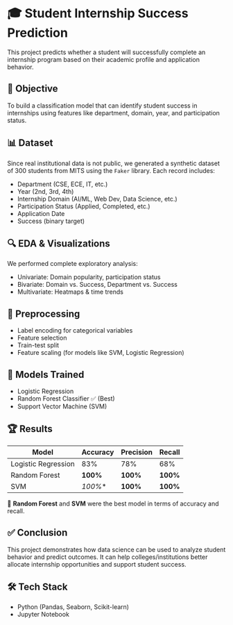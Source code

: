 # 🎓 Student Internship Success Prediction

This project predicts whether a student will successfully complete an internship program based on their academic profile and application behavior.

## 📌 Objective

To build a classification model that can identify student success in internships using features like department, domain, year, and participation status.

## 📊 Dataset

Since real institutional data is not public, we generated a synthetic dataset of 300 students from MITS using the `Faker` library. Each record includes:

- Department (CSE, ECE, IT, etc.)
- Year (2nd, 3rd, 4th)
- Internship Domain (AI/ML, Web Dev, Data Science, etc.)
- Participation Status (Applied, Completed, etc.)
- Application Date
- Success (binary target)

## 🔍 EDA & Visualizations

We performed complete exploratory analysis:

- Univariate: Domain popularity, participation status
- Bivariate: Domain vs. Success, Department vs. Success
- Multivariate: Heatmaps & time trends

## 🧹 Preprocessing

- Label encoding for categorical variables
- Feature selection
- Train-test split
- Feature scaling (for models like SVM, Logistic Regression)

## 🤖 Models Trained

- Logistic Regression
- Random Forest Classifier ✅ (Best)
- Support Vector Machine (SVM)

## 🏆 Results

| Model               | Accuracy | Precision | Recall |
|---------------------|----------|-----------|--------|
| Logistic Regression | 83%      | 78%       | 68%    |
| Random Forest       | **100%** | **100%**  |**100%**|
| SVM                 | *100%**  | **100%**  |**100%**|

🎯 **Random Forest** and **SVM** were the best model in terms of accuracy and recall.

## ✅ Conclusion

This project demonstrates how data science can be used to analyze student behavior and predict outcomes. It can help colleges/institutions better allocate internship opportunities and support student success.

## 🛠 Tech Stack

- Python (Pandas, Seaborn, Scikit-learn)
- Jupyter Notebook
